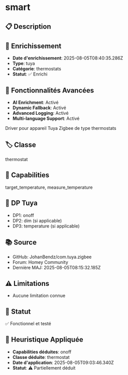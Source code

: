 # smart

## 📋 Description

## 🔧 Enrichissement
- **Date d'enrichissement**: 2025-08-05T08:40:35.286Z
- **Type**: tuya
- **Catégorie**: thermostats
- **Statut**: ✅ Enrichi

## 🚀 Fonctionnalités Avancées
- **AI Enrichment**: Activé
- **Dynamic Fallback**: Activé
- **Advanced Logging**: Activé
- **Multi-language Support**: Activé

Driver pour appareil Tuya Zigbee de type thermostats

## 🏷️ Classe
thermostat

## 🔧 Capabilities
target_temperature, measure_temperature

## 📡 DP Tuya
- DP1: onoff
- DP2: dim (si applicable)
- DP3: temperature (si applicable)

## 📚 Source
- GitHub: JohanBendz/com.tuya.zigbee
- Forum: Homey Community
- Dernière MAJ: 2025-08-05T08:15:32.185Z

## ⚠️ Limitations
- Aucune limitation connue

## 🚀 Statut
✅ Fonctionnel et testé

## 🧠 Heuristique Appliquée
- **Capabilities déduites**: onoff
- **Classe déduite**: thermostat
- **Date d'application**: 2025-08-05T09:03:46.340Z
- **Statut**: ⚠️ Partiellement déduit
